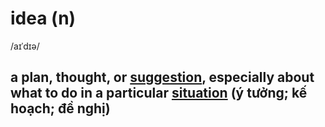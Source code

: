 # idea (n)

/aɪˈdɪə/

## a plan, thought, or [suggestion](suggestion-n.md#an-idea-or-a-plan-that-you-mention-for-somebody-else-to-think-about), especially about what to do in a particular [situation](situation-n.md#all-the-circumstances-and-things-that-are-happening-at-a-particular-time-and-in-a-particular-place-tình-hình-tình-huống) (ý tưởng; kế hoạch; đề nghị)